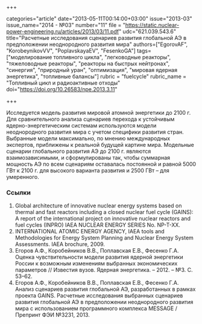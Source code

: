 +++

categories="article"
date="2013-05-11T00:14:00+03:00"
issue="2013-03"
issue_name="2014 - №03"
number="11"
file = "https://static.nuclear-power-engineering.ru/articles/2013/03/11.pdf"
udc="621.039.543.6"
title="Расчетные исследования сценариев развития глобальной АЭ в предположении неоднородного развития мира"
authors=["EgorovAF", "KorobeynikovVV", "PoplavskayaEV", "FesenkoGA"]
tags=["моделирование топливного цикла", "легководные реакторы", "тяжеловодные реакторы", "реакторы на быстрых нейтронах", "синергия", "природный уран", "оптимизация", "мировая ядерная энергетика", "топливные балансы"]
rubric = "fuelcycle"
rubric_name = "Топливный цикл и радиоактивные отходы"
doi="https://doi.org/10.26583/npe.2013.3.11"

+++

Исследуется модель развития мировой атомной энергетики до 2100 г. Для сравнительного анализа сценариев перехода к устойчивым ядерно-энергетическим системам используются модели неоднородного развития мира с учетом специфики развития стран. Выбранные модели максимально, по мнению международных экспертов, приближены к реальной будущей картине мира. Модельные сценарии глобального развития АЭ до 2100 г. являются взаимозависимыми, и сформулированы так, чтобы суммарная мощность АЭ по всем сценариям оставалась постоянной и равной 5000 ГВт к 2100 г. для высокого варианта развития и 2500 ГВт – для умеренного.

### Ссылки

1. Global architecture of innovative nuclear energy systems based on thermal and fast reactors including a closed nuclear fuel cycle (GAINS): A report of the international project on innovative nuclear reactors and fuel cycles (INPRO) IAEA NUCLEAR ENERGY SERIES No. NP-T-XX.
2. INTERNATIONAL ATOMIC ENERGY AGENCY, IAEA tools and Methodologies for Energy System Planning and Nuclear Energy System Assessments. IAEA brochure, 2009.
3. Егоров А.Ф., Коробейников В.В., Поплавская Е.В., Фесенко Г.А. Оценка чувствительности модели развития ядерной энергетики России к возможным изменениям выбранных экономических параметров // Известия вузов. Ядерная энергетика. – 2012. – №3. С. 53–62.
4. Егоров А.Ф., Коробейников В.В., Поплавская Е.В., Фесенко Г.А. Анализ сценариев развития глобальной АЭ, разработанных в рамках проекта GAINS. Расчетные исследования выбранных сценариев развития глобальной АЭ в предположении неоднородного развития мира с использованием программного комплекса MESSAGE / Препринт ФЭИ №3231, 2013.